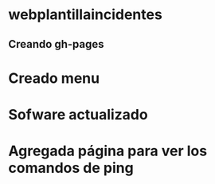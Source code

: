 # webplantillaincidentes

## Creando gh-pages

# Creado menu

# Sofware actualizado

# Agregada página para ver los comandos de ping

